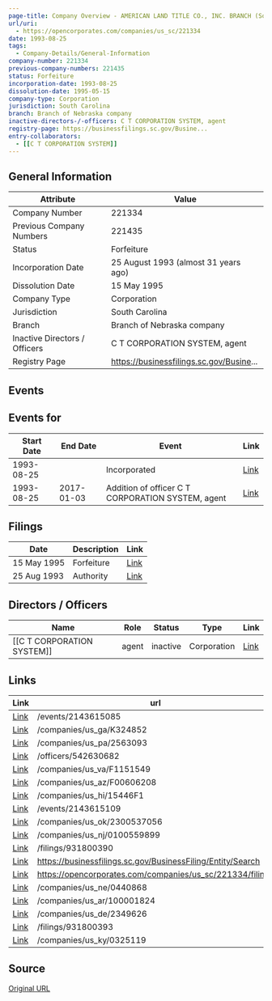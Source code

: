 ```yaml
---
page-title: Company Overview - AMERICAN LAND TITLE CO., INC. BRANCH (South Carolina - 221334)
url/uri:
  - https://opencorporates.com/companies/us_sc/221334
date: 1993-08-25
tags:
  - Company-Details/General-Information
company-number: 221334
previous-company-numbers: 221435
status: Forfeiture
incorporation-date: 1993-08-25
dissolution-date: 1995-05-15
company-type: Corporation
jurisdiction: South Carolina
branch: Branch of Nebraska company
inactive-directors-/-officers: C T CORPORATION SYSTEM, agent
registry-page: https://businessfilings.sc.gov/Busine...
entry-collaborators:
  - [[C T CORPORATION SYSTEM]]
---
```


## General Information
| Attribute          | Value                                       |
|--------------------|---------------------------------------------|
| Company Number     | 221334                                      |
| Previous Company Numbers | 221435                                      |
| Status             | Forfeiture                                  |
| Incorporation Date | 25 August 1993 (almost 31 years ago)        |
| Dissolution Date   | 15 May 1995                                 |
| Company Type       | Corporation                                 |
| Jurisdiction       | South Carolina                              |
| Branch             | Branch of Nebraska company                  |
| Inactive Directors / Officers | C T CORPORATION SYSTEM, agent               |
| Registry Page      | https://businessfilings.sc.gov/Busine...    |

## Events
## Events for
| Start Date | End Date   | Event                                                   | Link |
|------------|------------|-------------------------------------------------------|------|
| 1993-08-25 |            | Incorporated                                            | [Link](https://opencorporates.com/events/2143615109) |
| 1993-08-25 | 2017-01-03 | Addition of officer C T CORPORATION SYSTEM, agent       | [Link](https://opencorporates.com/events/2143615085) |

## Filings
| Date        | Description                    | Link |
|-------------|--------------------------------|-------|
| 15 May 1995 | Forfeiture                     | [Link](https://opencorporates.com/filings/931800390) |
| 25 Aug 1993 | Authority                      | [Link](https://opencorporates.com/filings/931800393) |

## Directors / Officers
| Name                 | Role            | Status     | Type        | Link |
|----------------------|-----------------|------------|-------------|------|
| [[C T CORPORATION SYSTEM]] | agent           | inactive   | Corporation | [Link](https://opencorporates.com/officers/542630682) |

## Links
| Link   | url                            
|--------|--------------------------------|
| [Link](/events/2143615085) |/events/2143615085            
| [Link](/companies/us_ga/K324852) |/companies/us_ga/K324852      
| [Link](/companies/us_pa/2563093) |/companies/us_pa/2563093      
| [Link](/officers/542630682) |/officers/542630682           
| [Link](/companies/us_va/F1151549) |/companies/us_va/F1151549     
| [Link](/companies/us_az/F00606208) |/companies/us_az/F00606208    
| [Link](/companies/us_hi/15446F1) |/companies/us_hi/15446F1      
| [Link](/events/2143615109) |/events/2143615109            
| [Link](/companies/us_ok/2300537056) |/companies/us_ok/2300537056   
| [Link](/companies/us_nj/0100559899) |/companies/us_nj/0100559899   
| [Link](/filings/931800390) |/filings/931800390            
| [Link](https://businessfilings.sc.gov/BusinessFiling/Entity/Search) |https://businessfilings.sc.gov/BusinessFiling/Entity/Search
| [Link](https://opencorporates.com/companies/us_sc/221334/filings) |https://opencorporates.com/companies/us_sc/221334/filings
| [Link](/companies/us_ne/0440868) |/companies/us_ne/0440868      
| [Link](/companies/us_ar/100001824) |/companies/us_ar/100001824    
| [Link](/companies/us_de/2349626) |/companies/us_de/2349626      
| [Link](/filings/931800393) |/filings/931800393            
| [Link](/companies/us_ky/0325119) |/companies/us_ky/0325119      

## Source
[Original URL](https://opencorporates.com/companies/us_sc/221334)
